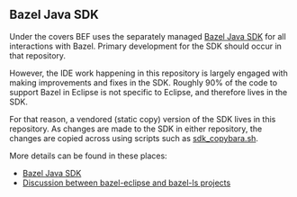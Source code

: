 ## Bazel Java SDK

Under the covers BEF uses the separately managed [Bazel Java SDK](https://github.com/salesforce/bazel-java-sdk)
   for all interactions with Bazel.
Primary development for the SDK should occur in that repository.

However, the IDE work happening in this repository is largely engaged with making improvements and
  fixes in the SDK.
Roughly 90% of the code to support Bazel in Eclipse is not specific to Eclipse, and therefore lives
  in the SDK.

For that reason, a vendored (static copy) version of the SDK lives in this repository.
As changes are made to the SDK in either repository, the changes are copied across
  using scripts such as [sdk_copybara.sh](../../sdk-copybara.sh).

More details can be found in these places:
- [Bazel Java SDK](https://github.com/salesforce/bazel-java-sdk)
- [Discussion between bazel-eclipse and bazel-ls projects](https://github.com/salesforce/bazel-eclipse/issues/237)
